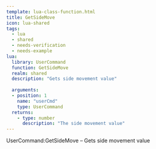 ```yaml
---
template: lua-class-function.html
title: GetSideMove
icon: lua-shared
tags:
  - lua
  - shared
  - needs-verification
  - needs-example
lua:
  library: UserCommand
  function: GetSideMove
  realm: shared
  description: "Gets side movement value"
  
  arguments:
  - position: 1
    name: "userCmd"
    type: UserCommand
  returns:
    - type: number
      description: "The side movement value"
---
```


<div class="lua__search__keywords">
UserCommand:GetSideMove &#x2013; Gets side movement value
</div>
